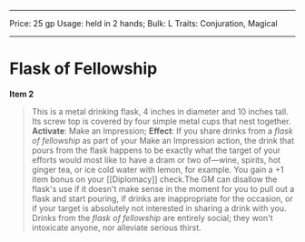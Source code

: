 
---
Price: 25 gp
Usage: held in 2 hands;
Bulk: L
Traits: Conjuration, Magical

---

# Flask of Fellowship

**Item 2**

> This is a metal drinking flask, 4 inches in diameter and 10 inches tall. Its screw top is covered by four simple metal cups that nest together.
**Activate**: Make an Impression;
**Effect**: If you share drinks from a *flask of fellowship* as part of your Make an Impression action, the drink that pours from the flask happens to be exactly what the target of your efforts would most like to have a dram or two of—wine, spirits, hot ginger tea, or ice cold water with lemon, for example. You gain a +1 item bonus on your [[Diplomacy]] check.The GM can disallow the flask's use if it doesn't make sense in the moment for you to pull out a flask and start pouring, if drinks are inappropriate for the occasion, or if your target is absolutely not interested in sharing a drink with you. Drinks from the *flask of fellowship* are entirely social; they won't intoxicate anyone, nor alleviate serious thirst.
